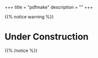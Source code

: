 +++
title = "pdfmake"
description = ""
+++

{{% notice warning %}}
# <i class='fa fa-hourglass'></i> Under Construction <i class='fa fa-hourglass'></i>
{{% /notice %}}
